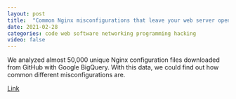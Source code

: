 ```yaml
---
layout: post
title:  "Common Nginx misconfigurations that leave your web server open to attack"
date: 2021-02-28
categories: code web software networking programming hacking
video: false
---
```


We analyzed almost 50,000 unique Nginx configuration files downloaded from GitHub with Google BigQuery. With this data, we could find out how common different misconfigurations are. 

[Link](//blog.detectify.com/2020/11/10/common-nginx-misconfigurations/)

